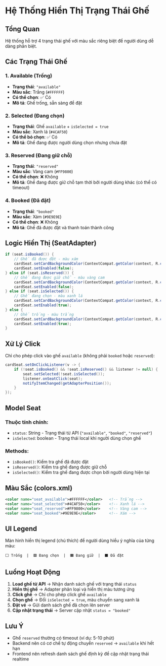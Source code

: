 # Hệ Thống Hiển Thị Trạng Thái Ghế

## Tổng Quan
Hệ thống hỗ trợ 4 trạng thái ghế với màu sắc riêng biệt để người dùng dễ dàng phân biệt.

## Các Trạng Thái Ghế

### 1. **Available (Trống)**
- **Trạng thái**: `"available"`
- **Màu sắc**: Trắng (`#FFFFFF`)
- **Có thể chọn**: ✅ Có
- **Mô tả**: Ghế trống, sẵn sàng để đặt

### 2. **Selected (Đang chọn)**
- **Trạng thái**: Ghế `available` + `isSelected = true`
- **Màu sắc**: Xanh lá (`#4CAF50`)
- **Có thể bỏ chọn**: ✅ Có
- **Mô tả**: Ghế đang được người dùng chọn nhưng chưa đặt

### 3. **Reserved (Đang giữ chỗ)**
- **Trạng thái**: `"reserved"`
- **Màu sắc**: Vàng cam (`#FF9800`)
- **Có thể chọn**: ❌ Không
- **Mô tả**: Ghế đang được giữ chỗ tạm thời bởi người dùng khác (có thể có timeout)

### 4. **Booked (Đã đặt)**
- **Trạng thái**: `"booked"`
- **Màu sắc**: Xám (`#9E9E9E`)
- **Có thể chọn**: ❌ Không
- **Mô tả**: Ghế đã được đặt và thanh toán thành công

## Logic Hiển Thị (SeatAdapter)

```java
if (seat.isBooked()) {
    // Ghế đã được đặt - màu xám
    cardSeat.setCardBackgroundColor(ContextCompat.getColor(context, R.color.seat_booked));
    cardSeat.setEnabled(false);
} else if (seat.isReserved()) {
    // Ghế đang được giữ chỗ - màu vàng cam
    cardSeat.setCardBackgroundColor(ContextCompat.getColor(context, R.color.seat_reserved));
    cardSeat.setEnabled(false);
} else if (seat.isSelected()) {
    // Ghế đang chọn - màu xanh lá
    cardSeat.setCardBackgroundColor(ContextCompat.getColor(context, R.color.seat_selected));
    cardSeat.setEnabled(true);
} else {
    // Ghế trống - màu trắng
    cardSeat.setCardBackgroundColor(ContextCompat.getColor(context, R.color.seat_available));
    cardSeat.setEnabled(true);
}
```

## Xử Lý Click

Chỉ cho phép click vào ghế `available` (không phải `booked` hoặc `reserved`):

```java
cardSeat.setOnClickListener(v -> {
    if (!seat.isBooked() && !seat.isReserved() && listener != null) {
        seat.setSelected(!seat.isSelected());
        listener.onSeatClick(seat);
        notifyItemChanged(getAdapterPosition());
    }
});
```

## Model Seat

### Thuộc tính chính:
- `status`: String - Trạng thái từ API (`"available"`, `"booked"`, `"reserved"`)
- `isSelected`: boolean - Trạng thái local khi người dùng chọn ghế

### Methods:
- `isBooked()`: Kiểm tra ghế đã được đặt
- `isReserved()`: Kiểm tra ghế đang được giữ chỗ
- `isSelected()`: Kiểm tra ghế đang được chọn bởi người dùng hiện tại

## Màu Sắc (colors.xml)

```xml
<color name="seat_available">#FFFFFF</color>   <!-- Trắng -->
<color name="seat_selected">#4CAF50</color>    <!-- Xanh lá -->
<color name="seat_reserved">#FF9800</color>    <!-- Vàng cam -->
<color name="seat_booked">#9E9E9E</color>      <!-- Xám -->
```

## UI Legend

Màn hình hiển thị legend (chú thích) để người dùng hiểu ý nghĩa của từng màu:

```
⬜ Trống  |  🟩 Đang chọn  |  🟧 Đang giữ  |  ⬛ Đã đặt
```

## Luồng Hoạt Động

1. **Load ghế từ API** → Nhận danh sách ghế với trạng thái `status`
2. **Hiển thị ghế** → Adapter phân loại và hiển thị màu tương ứng
3. **Click ghế** → Chỉ cho phép click ghế `available`
4. **Chọn ghế** → Đổi `isSelected = true`, màu chuyển sang xanh lá
5. **Đặt vé** → Gửi danh sách ghế đã chọn lên server
6. **Cập nhật trạng thái** → Server cập nhật `status = "booked"`

## Lưu Ý

- Ghế `reserved` thường có timeout (ví dụ: 5-10 phút)
- Backend nên có cơ chế tự động chuyển `reserved` → `available` khi hết hạn
- Frontend nên refresh danh sách ghế định kỳ để cập nhật trạng thái realtime

